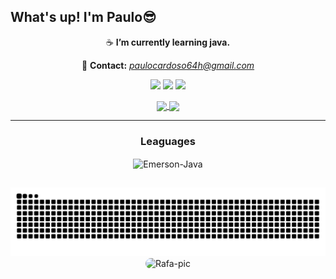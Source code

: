 ## What's up! I'm Paulo😎

<div align="center">
 
☕ **I’m currently learning java.**</h1>

📨 **Contact:** *paulocardoso64h@gmail.com*

</div>

<div align="center">
  
  <a href="https://instagram.com/paulo.snp" target="_blank"><img src="https://img.shields.io/badge/-Instagram-%23E4405F?style=for-the-badge&logo=instagram&logoColor=white" target="_blank"></a>
  <a href = "mailto:paulocardoso64h@gmail.com"><img src="https://img.shields.io/badge/Gmail-D14836?style=for-the-badge&logo=gmail&logoColor=white"></a>
  <a href="https://www.linkedin.com/in/paulosnp/" target="_blank"><img src="https://img.shields.io/badge/-LinkedIn-%230077B5?style=for-the-badge&logo=linkedin&logoColor=white" target="_blank"></a> 

</div>


<div align="center">
<a href="https://github.com/paulosnp/Studies">
  <img height=160 align="center" src="https://github-readme-stats.vercel.app/api?username=paulosnp&show_icons=true&theme=outrun" />
</a>
<a href="https://github.com/paulosnp/Studies">
  <img height=160 align="center" src="https://github-readme-stats.vercel.app/api/top-langs/?username=paulosnp&layout=compact&theme=outrun" />
</a>
</div>

<div>
  <hr/>
  <h3 align="center"> Leaguages </h3>
  <div align="center">
  <img align="center" alt="Emerson-Java" height="60" width="70" src="https://cdn.jsdelivr.net/gh/devicons/devicon/icons/java/java-original-wordmark.svg">
  </div>  
</div>


##
<div align="center">
  <img alt="snake eating my contributions" src="https://raw.githubusercontent.com/paulosnp/paulosnp/output/github-contribution-grid-snake.svg" />
  
  <br/>
</div>

<div align="center">
  <img alt="Rafa-pic" height="150" style="border-radius:50px;" src="https://media.giphy.com/media/v1.Y2lkPTc5MGI3NjExMTZ0YXQxbGVmMWJlOThoNnhzOWRtNGQ4bG9lY3hjY2Y0dGZwa2N5eCZlcD12MV9pbnRlcm5hbF9naWZfYnlfaWQmY3Q9Zw/VbAFrrDVGAvZu/giphy-downsized-large.gif">
</div>

